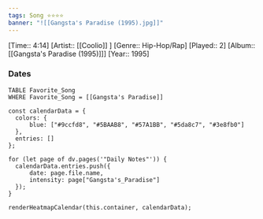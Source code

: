 ```yaml
---
tags: Song ⭐⭐⭐⭐ 
banner: "![[Gangsta's Paradise (1995).jpg]]"
---
```

[Time:: 4:14]
[Artist:: [[Coolio]] ]
[Genre:: Hip-Hop/Rap]
[Played:: 2]
[Album:: [[Gangsta's Paradise (1995)]]]
[Year:: 1995]
### Dates
````dataview
TABLE Favorite_Song
WHERE Favorite_Song = [[Gangsta's Paradise]]
````
  ```dataviewjs
const calendarData = { 
	colors: { 
		blue: ["#9ccfd8", "#5BAAB8", "#57A1BB", "#5da8c7", "#3e8fb0"] 
	}, 
	entries: [] 
}; 

for (let page of dv.pages('"Daily Notes"')) { 
	calendarData.entries.push({ 
		date: page.file.name, 
		intensity: page["Gangsta's_Paradise"]
	}); 
} 

renderHeatmapCalendar(this.container, calendarData);
```

